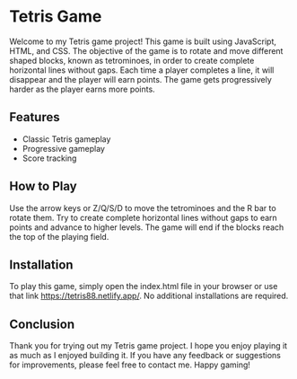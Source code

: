 # Tetris Game

Welcome to my Tetris game project! This game is built using JavaScript, HTML, and CSS. 
The objective of the game is to rotate and move different shaped blocks, known as tetrominoes, in order to create complete horizontal lines without gaps. 
Each time a player completes a line, it will disappear and the player will earn points. The game gets progressively harder as the player earns more points.

## Features

-   Classic Tetris gameplay
-   Progressive gameplay
-   Score tracking

## How to Play

Use the arrow keys or Z/Q/S/D to move the tetrominoes and the R bar to rotate them. 
Try to create complete horizontal lines without gaps to earn points and advance to higher levels.
The game will end if the blocks reach the top of the playing field.

## Installation

To play this game, simply open the index.html file in your browser or use that link https://tetris88.netlify.app/. No additional installations are required.

## Conclusion

Thank you for trying out my Tetris game project.
I hope you enjoy playing it as much as I enjoyed building it.
If you have any feedback or suggestions for improvements, please feel free to contact me.
Happy gaming!
